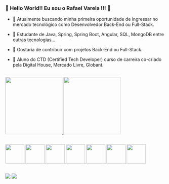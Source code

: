 ### 👋 Hello World!! Eu sou o Rafael Varela !!! 👋

- 🔭 Atualmente buscando minha primeira oportunidade de ingressar no mercado tecnológico como Desenvolvedor Back-End ou Full-Stack.

- 🌱 Estudante de Java, Spring, Spring Boot, Angular, SQL, MongoDB entre outras tecnologias...
 
- 👯 Gostaria de contribuir com projetos Back-End ou Full-Stack.

- 🚀 Aluno do CTD (Certified Tech Developer) curso de carreira co-criado pela Digital House, Mercado Livre, Globant.

##

<div>
<a href= "https://github.com/Mineiroc4">
<img height="180em" src="https://github-readme-stats.vercel.app/api?username=Mineiroc4&show_icons=true&theme=tokyonight&include_all_commits=true&count_private=true"/>
<img height="180em" src="https://github-readme-stats.vercel.app/api/top-langs/?username=Mineiroc4&theme=tokyonight&layout=compact&(https://github.com/Mineiroc4/github-readme-stats)"/>
</div>

##

<div>
<img height="60em" src="https://cdn.jsdelivr.net/gh/devicons/devicon/icons/java/java-original-wordmark.svg"/> 
<img height="60em" src="https://cdn.jsdelivr.net/gh/devicons/devicon/icons/spring/spring-original-wordmark.svg"/>
<img height="60em" src="https://cdn.jsdelivr.net/gh/devicons/devicon/icons/angularjs/angularjs-original.svg"/>
<img height="60em" src="https://cdn.jsdelivr.net/gh/devicons/devicon/icons/mysql/mysql-original-wordmark.svg"/>
<img height="60em" src="https://cdn.jsdelivr.net/gh/devicons/devicon/icons/mongodb/mongodb-original-wordmark.svg"/>        
<img height="60em" src="https://cdn.jsdelivr.net/gh/devicons/devicon/icons/javascript/javascript-original.svg"/>
<img height="60em" src="https://cdn.jsdelivr.net/gh/devicons/devicon/icons/vscode/vscode-original.svg"/>
</div>
  
##
<div>
<a href= "mailto:devrafaelvarela@gmail.com"><img src="https://img.shields.io/badge/Gmail-D14836?style=for-the-badge&logo=gmail&logoColor=white" target="_blank"></a>
<a href= "https://www.linkedin.com/in/rafael-varela-314072173/"><img src= "https://img.shields.io/badge/LinkedIn-0077B5?style=for-the-badge&logo=linkedin&logoColor=white" target="_blank"></a>
</div>
